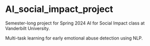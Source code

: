 # AI_social_impact_project

Semester-long project for Spring 2024 AI for Social Impact class at Vanderbilt University.

Multi-task learning for early emotional abuse detection using NLP.
